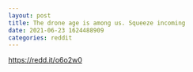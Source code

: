 ```yaml
--- 
layout: post 
title: The drone age is among us. Squeeze incoming 
date: 2021-06-23 1624488909 
categories: reddit 
--- 
```

https://redd.it/o6o2w0